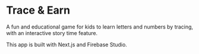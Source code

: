 # Trace & Earn

A fun and educational game for kids to learn letters and numbers by tracing, with an interactive story time feature.

This app is built with Next.js and Firebase Studio.
